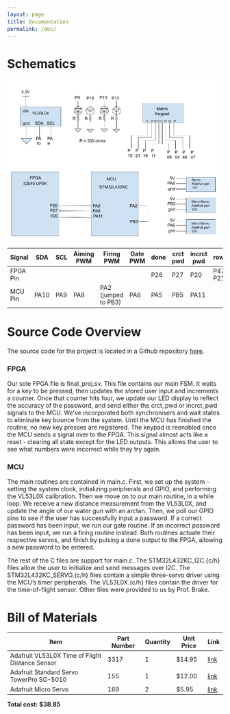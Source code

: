 ```yaml
---
layout: page
title: Documentation
permalink: /doc/
---
```


# Schematics
<!-- Include images of the schematics for your system. They should follow best practices for schematic drawings with all parts and pins clearly labeled. You may draw your schematics either with a software tool or neatly by hand. -->


<div style="text-align: left">
  <img src="./assets/schematics/Schematic_final.png" alt="system schematic" width="800" />
</div>

| Signal | SDA | SCL | Aiming PWM | Firing PWM | Gate PWM | done | crct pwd | incrct pwd | rows\[3:0\] | cols\[3:0\] | LEDs\[3:0\] | FSM reset |
| ------ | --- | --- | -------- | ------ | -------- | ---- | -------- | -------- | ------- | ----------- | -------- | --- |
| FPGA Pin | | | | | | P26 | P27 | P20 | P47, P10, P21, P11 | P19, P6, P4, P48 | P9, P18, P13, P12 | P43 |
| MCU Pin | PA10 | PA9 | PA8 | PA2 (jumped to PB3) | PA6 | PA5 | PB5 | PA11 | | | | |

# Source Code Overview
<!-- This section should include information to describe the organization of the code base and highlight how the code connects. -->

The source code for the project is located in a Github repository [here](https://github.com/magpyed/E155-FA22-Final-Project/tree/main/src).

### FPGA
Our sole FPGA file is final_proj.sv. This file contains our main FSM. It waits for a key to be pressed, then updates the stored user input and increments a counter. Once that counter hits four, we update our LED display to reflect the accuracy of the password, and send either the crct_pwd or incrct_pwd signals to the MCU. We’ve incorporated both synchronisers and wait states to eliminate key bounce from the system. Until the MCU has finished the routine, no new key presses are registered. The keypad is reenabled once the MCU sends a signal over to the FPGA. This signal almost acts like a reset - clearing all state except for the LED outputs. This allows the user to see what numbers were incorrect while they try again.

### MCU
The main routines are contained in main.c. First, we set up the system - setting the system clock, initializing peripherals and GPIO, and performing the VL53L0X calibration. Then we move on to our main routine, in a while loop. We receive a new distance measurement from the VL53L0X, and update the angle of our water gun with an arctan. Then, we poll our GPIO pins to see if the user has successfully input a password. If a correct password has been input, we run our gate routine. If an incorrect password has been input, we run a firing routine instead. Both routines actuate their respective servos, and finish by pulsing a done output to the FPGA, allowing a new password to be entered. 

The rest of the C files are support for main.c. The STM32L432KC_I2C.{c/h} files allow the user to initialize and send messages over I2C. The STM32L432KC_SERVO.{c/h} files contain a simple three-servo driver using the MCU’s timer peripherals. The VL53L0X.{c/h} files contain the driver for the time-of-flight sensor. Other files were provided to us by Prof. Brake.
 

# Bill of Materials
<!-- The bill of materials should include all the parts used in your project along with the prices and links.  -->

| Item | Part Number | Quantity | Unit Price | Link |
| ---- | ----------- | ----- | ---- | ---- |
| Adafruit VL53L0X Time of Flight Distance Sensor |  3317 | 1 | $14.95 |  [link](https://www.adafruit.com/product/3317) |
| Adafruit Standard Servo TowerPro SG-5010 | 155 | 1 | $12.00 | [link](https://www.adafruit.com/product/155) |
| Adafruit Micro Servo | 169 | 2 | $5.95 | [link](https://www.adafruit.com/product/169) |

**Total cost: $38.85**
